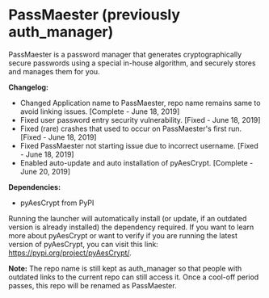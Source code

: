 # PassMaester (previously auth_manager)
PassMaester is a password manager that generates cryptographically secure passwords using a special in-house algorithm, and securely stores and manages them for you.

**Changelog:**
* Changed Application name to PassMaester, repo name remains same to avoid linking issues. [Complete - June 18, 2019]
* Fixed user password entry security vulnerability. [Fixed - June 18, 2019]
* Fixed (rare) crashes that used to occur on PassMaester's first run. [Fixed - June 18, 2019]
* Fixed PassMaester not starting issue due to incorrect username. [Fixed - June 18, 2019]
* Enabled auto-update and auto installation of pyAesCrypt. [Complete - June 20, 2019]

**Dependencies:**
* pyAesCrypt from PyPI

Running the launcher will automatically install (or update, if an outdated version is already installed) the dependency required. If you want to learn more about pyAesCrypt or want to verify if you are running the latest version of pyAesCrypt, you can visit this link: https://pypi.org/project/pyAesCrypt/.

**Note:** The repo name is still kept as auth_manager so that people with outdated links to the current repo can still access it. Once a cool-off period passes, this repo will be renamed as PassMaester.
